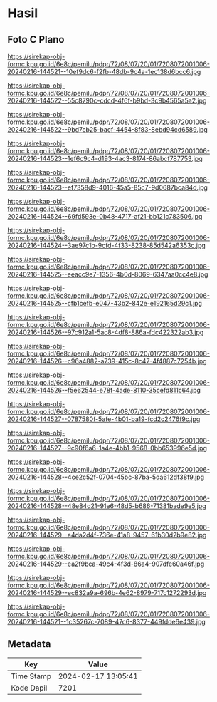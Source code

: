 # Hasil

## Foto C Plano

https://sirekap-obj-formc.kpu.go.id/6e8c/pemilu/pdpr/72/08/07/20/01/7208072001006-20240216-144521--10ef9dc6-f2fb-48db-9c4a-1ec138d6bcc6.jpg

https://sirekap-obj-formc.kpu.go.id/6e8c/pemilu/pdpr/72/08/07/20/01/7208072001006-20240216-144522--55c8790c-cdcd-4f6f-b9bd-3c9b4565a5a2.jpg

https://sirekap-obj-formc.kpu.go.id/6e8c/pemilu/pdpr/72/08/07/20/01/7208072001006-20240216-144522--9bd7cb25-bacf-4454-8f83-8ebd94cd6589.jpg

https://sirekap-obj-formc.kpu.go.id/6e8c/pemilu/pdpr/72/08/07/20/01/7208072001006-20240216-144523--1ef6c9c4-d193-4ac3-8174-86abcf787753.jpg

https://sirekap-obj-formc.kpu.go.id/6e8c/pemilu/pdpr/72/08/07/20/01/7208072001006-20240216-144523--ef7358d9-4016-45a5-85c7-9d0687bca84d.jpg

https://sirekap-obj-formc.kpu.go.id/6e8c/pemilu/pdpr/72/08/07/20/01/7208072001006-20240216-144524--69fd593e-0b48-4717-af21-bb121c783506.jpg

https://sirekap-obj-formc.kpu.go.id/6e8c/pemilu/pdpr/72/08/07/20/01/7208072001006-20240216-144524--3ae97c1b-9cfd-4f33-8238-85d542a6353c.jpg

https://sirekap-obj-formc.kpu.go.id/6e8c/pemilu/pdpr/72/08/07/20/01/7208072001006-20240216-144525--eeacc9e7-1356-4b0d-8069-6347aa0cc4e8.jpg

https://sirekap-obj-formc.kpu.go.id/6e8c/pemilu/pdpr/72/08/07/20/01/7208072001006-20240216-144525--cfb1cefb-e047-43b2-842e-e192165d29c1.jpg

https://sirekap-obj-formc.kpu.go.id/6e8c/pemilu/pdpr/72/08/07/20/01/7208072001006-20240216-144526--97c912a1-5ac8-4df8-886a-fdc422322ab3.jpg

https://sirekap-obj-formc.kpu.go.id/6e8c/pemilu/pdpr/72/08/07/20/01/7208072001006-20240216-144526--c96a4882-a739-415c-8c47-4f4887c7254b.jpg

https://sirekap-obj-formc.kpu.go.id/6e8c/pemilu/pdpr/72/08/07/20/01/7208072001006-20240216-144526--f5e62544-e78f-4ade-8110-35cefd811c64.jpg

https://sirekap-obj-formc.kpu.go.id/6e8c/pemilu/pdpr/72/08/07/20/01/7208072001006-20240216-144527--0787580f-5afe-4b01-ba19-fcd2c2476f9c.jpg

https://sirekap-obj-formc.kpu.go.id/6e8c/pemilu/pdpr/72/08/07/20/01/7208072001006-20240216-144527--9c90f6a6-1a4e-4bb1-9568-0bb653996e5d.jpg

https://sirekap-obj-formc.kpu.go.id/6e8c/pemilu/pdpr/72/08/07/20/01/7208072001006-20240216-144528--4ce2c52f-0704-45bc-87ba-5da612df38f9.jpg

https://sirekap-obj-formc.kpu.go.id/6e8c/pemilu/pdpr/72/08/07/20/01/7208072001006-20240216-144528--48e84d21-91e6-48d5-b686-71381bade9e5.jpg

https://sirekap-obj-formc.kpu.go.id/6e8c/pemilu/pdpr/72/08/07/20/01/7208072001006-20240216-144529--a4da2d4f-736e-41a8-9457-61b30d2b9e82.jpg

https://sirekap-obj-formc.kpu.go.id/6e8c/pemilu/pdpr/72/08/07/20/01/7208072001006-20240216-144529--ea2f9bca-49c4-4f3d-86a4-907dfe60a46f.jpg

https://sirekap-obj-formc.kpu.go.id/6e8c/pemilu/pdpr/72/08/07/20/01/7208072001006-20240216-144529--ec832a9a-696b-4e62-8979-717c1272293d.jpg

https://sirekap-obj-formc.kpu.go.id/6e8c/pemilu/pdpr/72/08/07/20/01/7208072001006-20240216-144521--1c35267c-7089-47c6-8377-449fdde6e439.jpg


## Metadata

| Key        | Value               |
| ---------- | ------------------- |
| Time Stamp | 2024-02-17 13:05:41 |
| Kode Dapil | 7201                |



